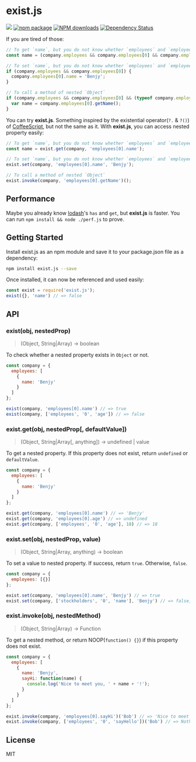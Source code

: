 # exist.js

[![](https://img.shields.io/travis/benjycui/exist.js.svg?style=flat-square)](https://travis-ci.org/benjycui/exist.js)
[![npm package](https://img.shields.io/npm/v/exist.js.svg?style=flat-square)](https://www.npmjs.org/package/exist.js)
[![NPM downloads](http://img.shields.io/npm/dm/exist.js.svg?style=flat-square)](https://npmjs.org/package/exist.js)
[![Dependency Status](https://david-dm.org/benjycui/exist.js.svg?style=flat-square)](https://david-dm.org/benjycui/exist.js)

If you are tired of those:

```js
// To get `name`, but you do not know whether `employees` and `employees[0]` exist or not
const name = (company.employees && company.employees[0] && company.employees[0].name);

// To set `name`, but you do not know whether `employees` and `employees[0]` exist or not
if (company.employees && company.employees[0]) {
  company.employees[0].name = 'Benjy';
}

// To call a method of nested `Object`
if (company.employees && company.employees[0] && (typeof company.employees[0].getName === 'function')) {
  var name = company.employees[0].getName();
}
```

You can try **exist.js**. Something inspired by the existential operator(`?.` & `?()`) of [CoffeeScript](http://coffeescript.org/), but not the same as it. With **exist.js**, you can access nested property easily:

```js
// To get `name`, but you do not know whether `employees` and `employees[0]` exist or not
const name = exist.get(company, 'employees[0].name');

// To set `name`, but you do not know whether `employees` and `employees[0]` exist or not
exist.set(company, 'employees[0].name', 'Benjy');

// To call a method of nested `Object`
exist.invoke(company, 'employees[0].getName')();
```

## Performance

Maybe you already know [lodash](https://github.com/lodash/lodash)'s `has` and `get`, but **exist.js** is faster. You can run `npm install && node ./perf.js` to prove.

## Getting Started

Install exist.js as an npm module and save it to your package.json file as a dependency:

```bash
npm install exist.js --save
```

Once installed, it can now be referenced and used easily:

```js
const exist = require('exist.js');
exist({}, 'name') // => false
```


## API

### exist(obj, nestedProp)

> (Object, String|Array) -> boolean

To check whether a nested property exists in `Object` or not.

```js
const company = {
  employees: [
    {
      name: 'Benjy'
    }
  ]
};

exist(company, 'employees[0].name') // => true
exist(company, ['employees', '0', 'age']) // => false
```


### exist.get(obj, nestedProp[, defaultValue])

> (Object, String|Array[, anything]) -> undefined | value

To get a nested property. If this property does not exist, return `undefined` or `defaultValue`.

```js
const company = {
  employees: [
    {
      name: 'Benjy'
    }
  ]
};

exist.get(company, 'employees[0].name') // => 'Benjy'
exist.get(company, 'employees[0].age') // => undefined
exist.get(company, ['employees', '0', 'age'], 18) // => 18
```


### exist.set(obj, nestedProp, value)

> (Object, String|Array, anything) -> boolean

To set a value to nested property. If success, return `true`. Otherwise, `false`.

```js
const company = {
  employees: [{}]
};

exist.set(company, 'employees[0].name', 'Benjy') // => true
exist.set(company, ['stockholders', '0', 'name'], 'Benjy') // => false, for `stockholders` does not exist
```


### exist.invoke(obj, nestedMethod)

> (Object, String|Array) -> Function

To get a nested method, or return NOOP(`function() {}`) if this property does not exist.

```js
const company = {
  employees: [
    {
      name: 'Benjy',
      sayHi: function(name) {
        console.log('Nice to meet you, ' + name + '!');
      }
    }
  ]
};

exist.invoke(company, 'employees[0].sayHi')('Bob') // => 'Nice to meet you, Bob!'
exist.invoke(company, ['employees', '0', 'sayHello'])('Bob') // => Nothing will happen
```

## License

MIT
